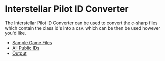 # Interstellar Pilot ID Converter
The Interstellar Pilot ID Converter can be used to convert the c-sharp files which contain the class id's into a csv, which can be then be used however you'd like.

- [Sample Game Files](/gamefiles/)
- [All Public IDs](https://github.com/pixelfactor/Pixelfactor.IP.SavedGames.V162.Model/tree/master/Src)
- [Output](/output.csv)